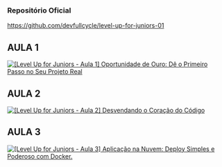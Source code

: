 ### Repositório Oficial
https://github.com/devfullcycle/level-up-for-juniors-01
## AULA 1

[![[Level Up for Juniors - Aula 1] Oportunidade de Ouro: Dê o Primeiro Passo no Seu Projeto Real](https://img.youtube.com/vi/-md3sRIHZ6I/0.jpg
)](https://www.youtube.com/watch?v=-md3sRIHZ6I)

## AULA 2

[![[Level Up for Juniors - Aula 2] Desvendando o Coração do Código](https://img.youtube.com/vi/1qo1uNIJ7hY/0.jpg
)](https://www.youtube.com/watch?v=1qo1uNIJ7hY)

## AULA 3

[![[Level Up for Juniors - Aula 3] Aplicação na Nuvem: Deploy Simples e Poderoso com Docker.](https://img.youtube.com/vi/Hayn0m8-rDI/0.jpg
)](https://www.youtube.com/watch?v=Hayn0m8-rDI)
